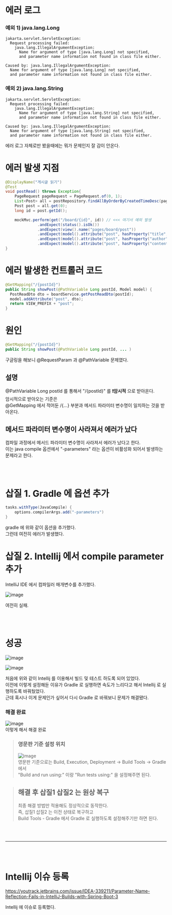 # 에러 로그  

### 예외 1) java.lang.Long
```
jakarta.servlet.ServletException:
  Request processing failed:
    java.lang.IllegalArgumentException:
      Name for argument of type [java.lang.Long] not specified,
      and parameter name information not found in class file either.

Caused by: java.lang.IllegalArgumentException:
  Name for argument of type [java.lang.Long] not specified,
  and parameter name information not found in class file either.
```

### 예외 2) java.lang.String
```
jakarta.servlet.ServletException:
  Request processing failed:
    java.lang.IllegalArgumentException:
      Name for argument of type [java.lang.String] not specified,
      and parameter name information not found in class file either.

Caused by: java.lang.IllegalArgumentException:
  Name for argument of type [java.lang.String] not specified,
  and parameter name information not found in class file either.
```

에러 로그 자체로만 봤을때에는 뭐가 문제인지 잘 감이 안온다.   

# 에러 발생 지점  
```java
@DisplayName("게시글 읽기")
@Test
void postRead() throws Exception{
    PageRequest pageRequest = PageRequest.of(0, 1);
    List<Post> all = postRepository.findAllByOrderByCreatedTimeDesc(pageRequest).getContent();
    Post post = all.get(0);
    long id = post.getId();

    mockMvc.perform(get("/board/{id}", id)) // <<< 여기서 예외 발생  
              .andExpect(status().isOk())
              .andExpect(view().name("pages/board/post"))
              .andExpect(model().attribute("post", hasProperty("title", is(post.getTitle()))))
              .andExpect(model().attribute("post", hasProperty("author", is(post.getAuthor().getAuthorName()))))
              .andExpect(model().attribute("post", hasProperty("content", is(post.getContent()))));
}
```
  
# 에러 발생한 컨트롤러 코드  
```java
@GetMapping("/{postId}")
public String showPost(@PathVariable Long postId, Model model) {
  PostReadDto dto = boardService.getPostReadDto(postId);
  model.addAttribute("post", dto);
  return VIEW_PREFIX + "post";
}
```
  
# 원인
```java
@GetMapping("/{postId}")
public String showPost(@PathVariable Long postId, ... )
```
   
구글링을 해보니 @RequestParam 과 @PathVariable 문제였다.  
  
## 설명   
@PathVariable Long postId 를 통해서 "/{postId}" 를 **❗️암시적** 으로 받아온다.   
암시적으로 받아오는 기준은   
@GetMapping 에서 적어둔 /{...} 부분과 메서드 파라미터 변수명이 일치하는 것을 받아온다.  
  
## 메서드 파라미터 변수명이 사라져서 에러가 났다
컴파일 과정에서 메서드 파라미터 변수명이 사라져서 에러가 났다고 한다.  
이는 java compile 옵션에서 "-parameters" 라는 옵션이 비활성화 되어서 발생하는 문제라고 한다.  
  
<br><br>  

# 삽질 1. Gradle 에 옵션 추가  

```gradle
tasks.withType(JavaCompile) {
	options.compilerArgs.add("-parameters")
}
```
  
gradle 에 위와 같이 옵션을 추가했다.  
그런데 여전히 에러가 발생했다.  
  
# 삽질 2. Intellij 에서 compile parameter 추가 
IntelliJ IDE 에서 컴파일러 매개변수를 추가했다.    
  
![image](https://github.com/PhysicksKim/TIL/assets/101965836/d8224c99-c3da-4c79-9082-d879221760ea)  
  
여전히 실패.  

<br><br>  
  
# 성공  
![image](https://github.com/PhysicksKim/TIL/assets/101965836/551fc1c2-fd9a-42a1-b110-7e3fa7bb93b0)  
  
![image](https://github.com/PhysicksKim/TIL/assets/101965836/ed5aea53-2ebe-4cf8-a7e2-80172a28f6db)  
  
처음에 위와 같이 Intellij 를 이용해서 빌드 및 테스트 하도록 되어 있었다.  
이전에 이렇게 설정해둔 이유가 Gradle 로 실행하면 속도가 느리다고 해서 Intellij 로 실행하도록 바꿔뒀었다.  
근데 혹시나 이게 문제인가 싶어서 다시 Gradle 로 바꿔보니 문제가 해결됐다.    
   
### 해결 완료  
![image](https://github.com/PhysicksKim/TIL/assets/101965836/d573345a-05c8-456a-8bfb-e3845317186f)   
이렇게 해서 해결 완료   

> ### 영문판 기준 설정 위치   
> ![image](https://github.com/PhysicksKim/TIL/assets/101965836/ac031b22-a2e9-4394-a9a7-f1c51d05eb40)    
> 영문판 기준으로는 Build, Execution, Deployment -> Build Tools -> Gradle 에서    
> "Build and run using:" 이랑 "Run tests using:" 을 설정해주면 된다.   

> ## 해결 후 삽질1 삽질2 는 원상 복구
> 최종 해결 방법만 적용해도 정상적으로 동작한다.  
> 즉, 삽질1 삽질2 는 이전 상태로 복구하고  
> Build Tools - Gradle 에서 Gradle 로 실행하도록 설정해주기만 하면 된다.


<br><br>

---

<br><br>  

# Intellij 이슈 등록  

https://youtrack.jetbrains.com/issue/IDEA-339211/Parameter-Name-Reflection-Fails-in-IntelliJ-Builds-with-Spring-Boot-3

Intellij 에 이슈로 등록했다.  
